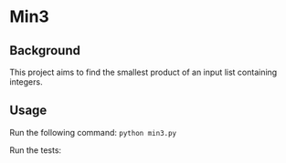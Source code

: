 # Min3

## Background

This project aims to find the smallest product of an input list containing integers.

## Usage

Run the following command:
`python min3.py`

Run the tests:

